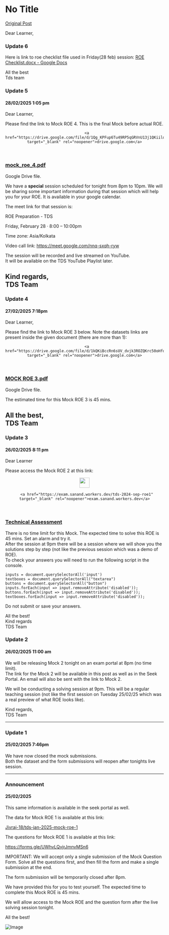 # No Title

[Original Post](https://discourse.onlinedegree.iitm.ac.in/t/168449/1)

<p>Dear Learner,</p>
<h3><a name="p-599595-update-6-1" class="anchor" href="#p-599595-update-6-1"></a>Update 6</h3>
<p>Here is link to roe checklist file used in Friday(28 feb) session: <a href="https://docs.google.com/document/d/1WqycKoNlV_lh40mxlTUo4w9Eh4gvjcQ9/edit?usp=drivesdk&amp;ouid=110677822449295284223&amp;rtpof=true&amp;sd=true" class="inline-onebox">ROE Checklist.docx - Google Docs</a></p>
<p>All the best<br>
Tds team</p>
<h3><a name="p-599595-update-5-2" class="anchor" href="#p-599595-update-5-2"></a>Update 5</h3>
<h4><a name="p-599595-h-28022025-105-pm-3" class="anchor" href="#p-599595-h-28022025-105-pm-3"></a>28/02/2025 1:05 pm</h4>
<p>Dear Learner,</p>
<p>Please find the link to Mock ROE 4. This is the final Mock before actual ROE.</p>
<aside class="onebox googledrive" data-onebox-src="https://drive.google.com/file/d/1Qg_KPFup6Tu49RP5qGRVnU13j1QKiilq/edit">
  <header class="source">

      <a href="https://drive.google.com/file/d/1Qg_KPFup6Tu49RP5qGRVnU13j1QKiilq/edit" target="_blank" rel="noopener">drive.google.com</a>
  </header>

  <article class="onebox-body">
      <a href="https://drive.google.com/file/d/1Qg_KPFup6Tu49RP5qGRVnU13j1QKiilq/edit" target="_blank" rel="noopener"><span class="googledocs-onebox-logo g-drive-logo"></span></a>



<h3><a href="https://drive.google.com/file/d/1Qg_KPFup6Tu49RP5qGRVnU13j1QKiilq/edit" target="_blank" rel="noopener">mock_roe_4.pdf</a></h3>

<p>Google Drive file.</p>

  </article>

  <div class="onebox-metadata">
    
    
  </div>

  <div style="clear: both"></div>
</aside>

<p>We have a <strong>special</strong> session scheduled for tonight from 8pm to 10pm. We will be sharing some important information during that session which will help you for your ROE. It is available in your google calendar.</p>
<p>The meet link for that session is:</p>
<p>ROE Preparation - TDS</p>
<p>Friday, February 28 · 8:00 – 10:00pm</p>
<p>Time zone: Asia/Kolkata</p>
<p>Video call link: <a href="https://meet.google.com/nnq-sxqh-ryw">https://meet.google.com/nnq-sxqh-ryw</a></p>
<p>The session will be recorded and live streamed on YouTube.<br>
It will be available on the TDS YouTube Playlist later.</p>
<h2><a name="p-599595-kind-regards-tds-team-4" class="anchor" href="#p-599595-kind-regards-tds-team-4"></a>Kind regards,<br>
TDS Team</h2>
<h3><a name="p-599595-update-4-5" class="anchor" href="#p-599595-update-4-5"></a>Update 4</h3>
<h4><a name="p-599595-h-27022025-718pm-6" class="anchor" href="#p-599595-h-27022025-718pm-6"></a>27/02/2025 7:18pm</h4>
<p>Dear Learner,</p>
<p>Please find the link to Mock ROE 3 below. Note the datasets links are present inside the given document (there are more than 1):</p>
<aside class="onebox googledrive" data-onebox-src="https://drive.google.com/file/d/1kQKiBccRn6sUV_dvjk3ROZQKrc50oHfq/edit">
  <header class="source">

      <a href="https://drive.google.com/file/d/1kQKiBccRn6sUV_dvjk3ROZQKrc50oHfq/edit" target="_blank" rel="noopener">drive.google.com</a>
  </header>

  <article class="onebox-body">
      <a href="https://drive.google.com/file/d/1kQKiBccRn6sUV_dvjk3ROZQKrc50oHfq/edit" target="_blank" rel="noopener"><span class="googledocs-onebox-logo g-drive-logo"></span></a>



<h3><a href="https://drive.google.com/file/d/1kQKiBccRn6sUV_dvjk3ROZQKrc50oHfq/edit" target="_blank" rel="noopener">MOCK ROE 3.pdf</a></h3>

<p>Google Drive file.</p>

  </article>

  <div class="onebox-metadata">
    
    
  </div>

  <div style="clear: both"></div>
</aside>

<p>The estimated time for this Mock ROE 3 is 45 mins.</p>
<h2><a name="p-599595-all-the-best-tds-team-7" class="anchor" href="#p-599595-all-the-best-tds-team-7"></a>All the best,<br>
TDS Team</h2>
<h3><a name="p-599595-update-3-8" class="anchor" href="#p-599595-update-3-8"></a>Update 3</h3>
<h4><a name="p-599595-h-26022025-811-pm-9" class="anchor" href="#p-599595-h-26022025-811-pm-9"></a>26/02/2025 8:11 pm</h4>
<p>Dear Learner</p>
<p>Please access the Mock ROE 2 at this link:</p>
<aside class="onebox allowlistedgeneric" data-onebox-src="https://exam.sanand.workers.dev/tds-2024-sep-roe1">
  <header class="source">
      <img src="https://exam.sanand.workers.dev/favicon.svg" class="site-icon" width="32" height="32">

      <a href="https://exam.sanand.workers.dev/tds-2024-sep-roe1" target="_blank" rel="noopener">exam.sanand.workers.dev</a>
  </header>

  <article class="onebox-body">
    

<h3><a href="https://exam.sanand.workers.dev/tds-2024-sep-roe1" target="_blank" rel="noopener">Technical Assessment</a></h3>



  </article>

  <div class="onebox-metadata">
    
    
  </div>

  <div style="clear: both"></div>
</aside>

<p>There is no time limit for this Mock. The expected time to solve this ROE is 45 mins. Set an alarm and try it.<br>
After the session at 9pm there will be a session where we will show you the solutions step by step (not like the previous session which was a demo of ROE).<br>
To check your answers you will need to run the following script in the console.</p>
<pre data-code-wrap="Javascript"><code class="lang-Javascript">inputs = document.querySelectorAll('input')
textboxes = document.querySelectorAll("textarea")
buttons = document.querySelectorAll("button")
inputs.forEach(input =&gt; input.removeAttribute('disabled'));
buttons.forEach(input =&gt; input.removeAttribute('disabled'));
textboxes.forEach(input =&gt; input.removeAttribute('disabled'));
</code></pre>
<p>Do not submit or save your answers.</p>
<p>All the best!<br>
Kind regards<br>
TDS Team</p>
<h3><a name="p-599595-update-2-10" class="anchor" href="#p-599595-update-2-10"></a>Update 2</h3>
<h4><a name="p-599595-h-26022025-1100-am-11" class="anchor" href="#p-599595-h-26022025-1100-am-11"></a>26/02/2025 11:00 am</h4>
<p>We will be releasing Mock 2 tonight on an exam portal at 8pm (no time limit).<br>
The link for the Mock 2 will be available in this post as well as in the Seek Portal. An email will also be sent with the link to Mock 2.</p>
<p>We will be conducting a solving session at 9pm. This will be a regular teaching session (not like the first session on Tuesday 25/02/25 which was a real preview of what ROE looks like).</p>
<p>Kind regards,<br>
TDS Team</p>
<hr>
<h3><a name="p-599595-update-1-12" class="anchor" href="#p-599595-update-1-12"></a>Update 1</h3>
<h4><a name="p-599595-h-25022025-746pm-13" class="anchor" href="#p-599595-h-25022025-746pm-13"></a>25/02/2025 7:46pm</h4>
<p>We have now closed the mock submissions.<br>
Both the dataset and the form submissions will reopen after tonights live session.</p>
<hr>
<h3><a name="p-599595-announcement-14" class="anchor" href="#p-599595-announcement-14"></a>Announcement</h3>
<h4><a name="p-599595-h-25022025-15" class="anchor" href="#p-599595-h-25022025-15"></a>25/02/2025</h4>
<p>This same information is available in the seek portal as well.</p>
<p>The data for Mock ROE 1 is available at this link:</p>
<p><a href="https://github.com/Jivraj-18/tds-jan-2025-mock-roe-1">Jivraj-18/tds-jan-2025-mock-roe-1</a></p>
<p>The questions for Mock ROE 1 is available at this link:</p>
<p><a href="https://forms.gle/UWhvLQvjrJmnvMSn6" class="onebox" target="_blank" rel="noopener">https://forms.gle/UWhvLQvjrJmnvMSn6</a></p>
<p>IMPORTANT: We will accept only a single submission of the Mock Question Form. Solve all the questions first, and then fill the form and make a single submission at the end.</p>
<p>The form submission will be temporarily closed after 8pm.</p>
<p>We have provided this for you to test yourself. The expected time to complete this Mock ROE is 45 mins.</p>
<p>We will allow access to the Mock ROE and the question form after the live solving session tonight.</p>
<p>All the best!</p>

![Image](https://exam.sanand.workers.dev/favicon.svg)